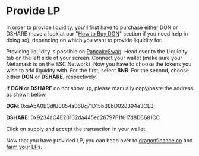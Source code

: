 # Provide LP

In order to provide liquidity, you'll first have to purchase either DGN or DSHARE (have a look at our "[How to Buy DGN](../welcome-start-here/faq-getting-started/how-to-buy-bomb.md)" section if you need help in doing so), depending on which you want to provide liquidity for.

Providing liquidity is possible on [PancakeSwap](https://pancakeswap.finance/add/BNB/0xaAbA0B3dfB0854a068c71D15bB8bD028394e3CE3). Head over to the Liquidity tab on the left side of your screen. Connect your wallet (make sure your Metamask is on the BSC Network). Now you have to choose the tokens you wish to add liquidity with. For the first, select **BNB**. For the second, choose either **DGN** or **DSHARE**, respectively.

If **DGN** or **DSHARE** do not show up, please manually copy/paste the address as shown below.

**DGN**: 0xaAbA0B3dfB0854a068c71D15bB8bD028394e3CE3

**DSHARE**: 0x9234aC4E20102da445ec26797F1f617d8D6681CC

Click on supply and accept the transaction in your wallet.

Now that you have provided LP, you can head over to [dragonfinance.co](https://dragonfinance.co) and [farm your LPs](https://dragonfinance.co/farm).
